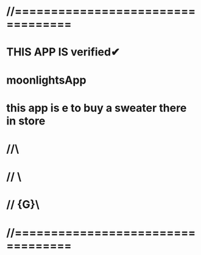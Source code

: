 # //==================================

# THIS APP IS verified✔ 
# moonlightsApp
# this app is e to buy a sweater there in store
#   //\\
#  //  \\ 
# // {G}\\
# //==================================